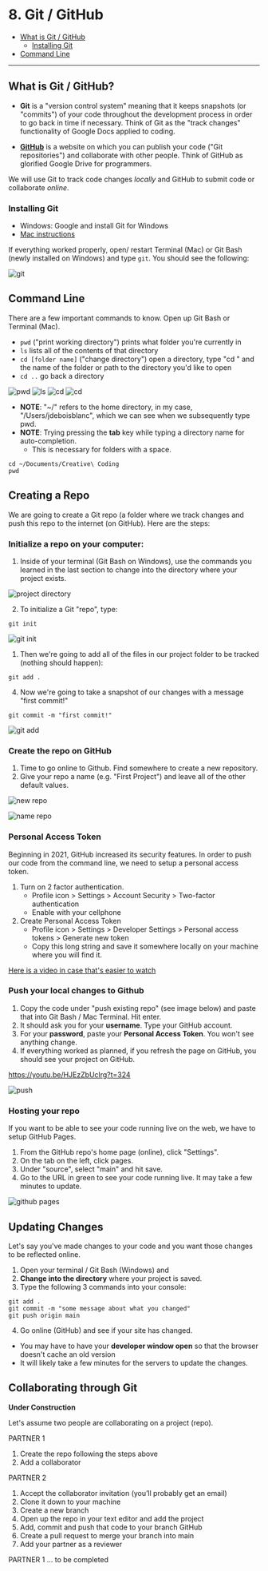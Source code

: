 
# 8. Git / GitHub

- [What is Git / GitHub](#what-is-git--github)
  - [Installing Git](#installing-git)
- [Command Line](#command-line)


---
## What is Git / GitHub?

- **Git** is a "version control system" meaning that it keeps snapshots (or "commits") of your code throughout the development process in order to go back in time if necessary. Think of Git as the "track changes" functionality of Google Docs applied to coding.

- **[GitHub](https://github.com/)** is a website on which you can publish your code ("Git repositories") and collaborate with other people. Think of GitHub as glorified Google Drive for programmers.

We will use Git to track code changes _locally_ and GitHub to submit code or collaborate _online_. 

### Installing Git
- Windows: Google and install Git for Windows
- [Mac instructions](https://docs.google.com/document/d/1IBXKul-zRLoXd0oKSW-oWcQ7NXBhb4BvgKidZhFVnfk/edit?usp=sharing)

If everything worked properly, open/ restart Terminal (Mac) or Git Bash (newly installed on Windows) and type `git`. You should see the following:

![git](assets/git.png)

## Command Line
There are a few important commands to know. Open up Git Bash or Terminal (Mac). 

* `pwd` ("print working directory") prints what folder you're currently in
* `ls` lists all of the contents of that directory
* `cd [folder name]` ("change directory") open a directory, type "cd " and the name of the folder or path to the directory you'd like to open
* `cd ..` go back a directory

![pwd](assets/pwd.png)
![ls](assets/ls.png)
![cd](assets/cd.png)
![cd](assets/cdback.png)
 
- **NOTE**: "~/" refers to the home directory, in my case, "/Users/jdeboisblanc", which we can see when we subsequently type pwd.
- **NOTE**: Trying pressing the **tab** key while typing a directory name for auto-completion. 
  - This is necessary for folders with a space.
 
```console
cd ~/Documents/Creative\ Coding
pwd
```

## Creating a Repo
We are going to create a Git repo (a folder where we track changes and push this repo to the internet (on GitHub). Here are the steps:

### Initialize a repo on your computer:
1. Inside of your terminal (Git Bash on Windows), use the commands you learned in the last section to change into the directory where your project exists.

![project directory]()

2. To initialize a Git "repo", type:

```console
git init
```

![git init](assets/gitinit.png)

1. Then we're going to add all of the files in our project folder to be tracked (nothing should happen):

```console
git add .
```

4. Now we're going to take a snapshot of our changes with a message "first commit!"

```
git commit -m "first commit!"
```

![git add](assets/gitinit.png)

### Create the repo on GitHub
1.  Time to go online to Github. Find somewhere to create a new repository.
2. Give your repo a name (e.g. "First Project") and leave all of the other default values.

![new repo](assets/new.png)

![name repo](assets/name.png)

### Personal Access Token
Beginning in 2021, GitHub increased its security features. In order to push our code from the command line, we need to setup a personal access token.

1. Turn on 2 factor authentication.
   * Profile icon > Settings > Account Security > Two-factor authentication
   * Enable with your cellphone
2. Create Personal Access Token
   * Profile icon > Settings > Developer Settings > Personal access tokens > Generate new token
   * Copy this long string and save it somewhere locally on your machine where you will find it.

[Here is a video in case that's easier to watch](https://youtu.be/HJEzZbUclrg?t=324)


### Push your local changes to Github
1. Copy the code under "push existing repo" (see image below) and paste that into Git Bash / Mac Terminal. Hit enter.
2. It should ask you for your **username**. Type your GitHub account.
3. For your **password**, paste your **Personal Access Token**. You won't see anything change.
4. If everything worked as planned, if you refresh the page on GitHub, you should see your project on GitHub.

https://youtu.be/HJEzZbUclrg?t=324

 ![push](assets/push.png)

### Hosting your repo
If you want to be able to see your code running live on the web, we have to setup GitHub Pages.

1. From the GitHub repo's home page (online), click "Settings".
2. On the tab on the left, click pages.
3. Under "source", select "main" and hit save.
4. Go to the URL in green to see your code running live. It may take a few minutes to update.


![github pages](assets/githubpages.png)

## Updating Changes
Let's say you've made changes to your code and you want those changes to be reflected online.

1. Open your terminal / Git Bash (Windows) and 
2. **Change into the directory** where your project is saved.
3. Type the following 3 commands into your console:

```console
git add .
git commit -m "some message about what you changed"
git push origin main
```

4. Go online (GitHub) and see if your site has changed. 
* You may have to have your **developer window open** so that the browser doesn't cache an old version
* It will likely take a few minutes for the servers to update the changes.

## Collaborating through Git

**Under Construction**

Let's assume two people are collaborating on a project (repo). 

PARTNER 1
1. Create the repo following the steps above
2. Add a collaborator

PARTNER 2
1. Accept the collaborator invitation (you’ll probably get an email)
2. Clone it down to your machine
3. Create a new branch
4. Open up the repo in your text editor and add the project
5. Add, commit and push that code to your branch GitHub
6. Create a pull request to merge your branch into main
7. Add your partner as a reviewer

PARTNER 1
... to be completed